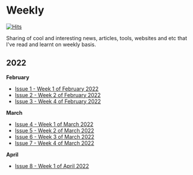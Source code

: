 # Weekly

[![Hits](https://hits.seeyoufarm.com/api/count/incr/badge.svg?url=https%3A%2F%2Fgithub.com%2Fjerrychong25%2Fweekly&count_bg=%2379C83D&title_bg=%23555555&icon=&icon_color=%23E7E7E7&title=hits&edge_flat=false)](https://hits.seeyoufarm.com)

Sharing of cool and interesting news, articles, tools, websites and etc that I've read and learnt on weekly basis.

## 2022

**February**
- [Issue 1 - Week 1 of February 2022](docs/issue-1.md)
- [Issue 2 - Week 2 of February 2022](docs/issue-2.md)
- [Issue 3 - Week 4 of February 2022](docs/issue-3.md)

**March**
- [Issue 4 - Week 1 of March 2022](docs/issue-4.md)
- [Issue 5 - Week 2 of March 2022](docs/issue-5.md)
- [Issue 6 - Week 3 of March 2022](docs/issue-6.md)
- [Issue 7 - Week 4 of March 2022](docs/issue-7.md)

**April**
- [Issue 8 - Week 1 of April 2022](docs/issue-8.md)
